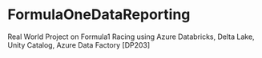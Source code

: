 # FormulaOneDataReporting
Real World Project on Formula1 Racing using Azure Databricks, Delta Lake, Unity Catalog, Azure Data Factory [DP203]
